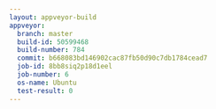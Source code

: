 ```yaml
---
layout: appveyor-build
appveyor:
  branch: master
  build-id: 50599468
  build-number: 784
  commit: b668083bd146902cac87fb50d90c7db1784cead7
  job-id: 8bb8siq2p18d1eel
  job-number: 6
  os-name: Ubuntu
  test-result: 0
---
```

